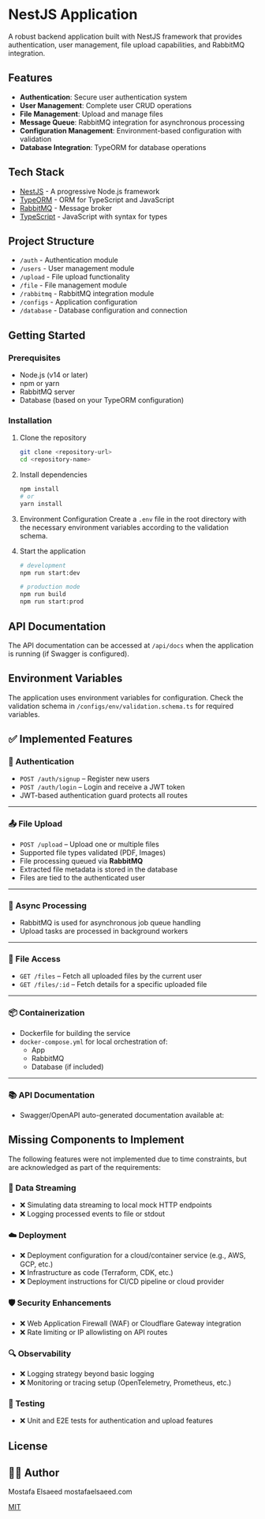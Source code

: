 # NestJS Application

A robust backend application built with NestJS framework that provides authentication, user management, file upload capabilities, and RabbitMQ integration.

## Features

- **Authentication**: Secure user authentication system
- **User Management**: Complete user CRUD operations
- **File Management**: Upload and manage files
- **Message Queue**: RabbitMQ integration for asynchronous processing
- **Configuration Management**: Environment-based configuration with validation
- **Database Integration**: TypeORM for database operations

## Tech Stack

- [NestJS](https://nestjs.com/) - A progressive Node.js framework
- [TypeORM](https://typeorm.io/) - ORM for TypeScript and JavaScript
- [RabbitMQ](https://www.rabbitmq.com/) - Message broker
- [TypeScript](https://www.typescriptlang.org/) - JavaScript with syntax for types

## Project Structure

- `/auth` - Authentication module
- `/users` - User management module
- `/upload` - File upload functionality
- `/file` - File management module
- `/rabbitmq` - RabbitMQ integration module
- `/configs` - Application configuration
- `/database` - Database configuration and connection

## Getting Started

### Prerequisites

- Node.js (v14 or later)
- npm or yarn
- RabbitMQ server
- Database (based on your TypeORM configuration)

### Installation

1. Clone the repository

   ```bash
   git clone <repository-url>
   cd <repository-name>
   ```

2. Install dependencies

   ```bash
   npm install
   # or
   yarn install
   ```

3. Environment Configuration
   Create a `.env` file in the root directory with the necessary environment variables according to the validation schema.

4. Start the application

   ```bash
   # development
   npm run start:dev

   # production mode
   npm run build
   npm run start:prod
   ```

## API Documentation

The API documentation can be accessed at `/api/docs` when the application is running (if Swagger is configured).

## Environment Variables

The application uses environment variables for configuration. Check the validation schema in `/configs/env/validation.schema.ts` for required variables.

## ✅ Implemented Features

### 🔐 Authentication

- `POST /auth/signup` – Register new users
- `POST /auth/login` – Login and receive a JWT token
- JWT-based authentication guard protects all routes

---

### 📤 File Upload

- `POST /upload` – Upload one or multiple files
- Supported file types validated (PDF, Images)
- File processing queued via **RabbitMQ**
- Extracted file metadata is stored in the database
- Files are tied to the authenticated user

---

### 🧵 Async Processing

- RabbitMQ is used for asynchronous job queue handling
- Upload tasks are processed in background workers

---

### 📁 File Access

- `GET /files` – Fetch all uploaded files by the current user
- `GET /files/:id` – Fetch details for a specific uploaded file

---

### 📦 Containerization

- Dockerfile for building the service
- `docker-compose.yml` for local orchestration of:
  - App
  - RabbitMQ
  - Database (if included)

---

### 📚 API Documentation

- Swagger/OpenAPI auto-generated documentation available at:

## Missing Components to Implement

The following features were not implemented due to time constraints, but are acknowledged as part of the requirements:

### 📡 Data Streaming

- ❌ Simulating data streaming to local mock HTTP endpoints
- ❌ Logging processed events to file or stdout

### ☁️ Deployment

- ❌ Deployment configuration for a cloud/container service (e.g., AWS, GCP, etc.)
- ❌ Infrastructure as code (Terraform, CDK, etc.)
- ❌ Deployment instructions for CI/CD pipeline or cloud provider

### 🛡️ Security Enhancements

- ❌ Web Application Firewall (WAF) or Cloudflare Gateway integration
- ❌ Rate limiting or IP allowlisting on API routes

### 🔍 Observability

- ❌ Logging strategy beyond basic logging
- ❌ Monitoring or tracing setup (OpenTelemetry, Prometheus, etc.)

### 🧪 Testing

- ❌ Unit and E2E tests for authentication and upload features

## License

## 🧑‍💻 Author

Mostafa Elsaeed
mostafaelsaeed.com

[MIT](LICENSE)
